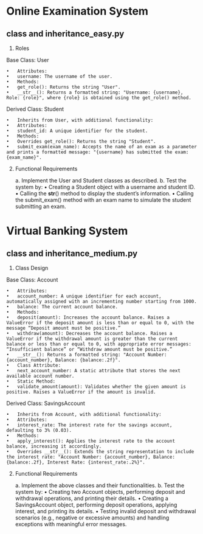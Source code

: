 # **Online Examination System**
## class and inheritance_easy.py

1. Roles

Base Class: User

	•	Attributes:
	•	username: The username of the user.
	•	Methods:
	•	get_role(): Returns the string "User".
	•	__str__(): Returns a formatted string: "Username: {username}, Role: {role}", where {role} is obtained using the get_role() method.

Derived Class: Student

	•	Inherits from User, with additional functionality:
	•	Attributes:
	•	student_id: A unique identifier for the student.
	•	Methods:
	•	Overrides get_role(): Returns the string "Student".
	•	submit_exam(exam_name): Accepts the name of an exam as a parameter and prints a formatted message: "{username} has submitted the exam: {exam_name}".

2. Functional Requirements

	a.	Implement the User and Student classes as described.
	b.	Test the system by:
	•	Creating a Student object with a username and student ID.
	•	Calling the __str__() method to display the student’s information.
	•	Calling the submit_exam() method with an exam name to simulate the student submitting an exam.

# **Virtual Banking System**
## class and inheritance_medium.py

1. Class Design

Base Class: Account

	•	Attributes:
	•	account_number: A unique identifier for each account, automatically assigned with an incrementing number starting from 1000.
	•	balance: The current account balance.
	•	Methods:
	•	deposit(amount): Increases the account balance. Raises a ValueError if the deposit amount is less than or equal to 0, with the message “Deposit amount must be positive.”
	•	withdraw(amount): Decreases the account balance. Raises a ValueError if the withdrawal amount is greater than the current balance or less than or equal to 0, with appropriate error messages: “Insufficient balance” or “Withdraw amount must be positive.”
	•	__str__(): Returns a formatted string: "Account Number: {account_number}, Balance: {balance:.2f}".
	•	Class Attribute:
	•	next_account_number: A static attribute that stores the next available account number.
	•	Static Method:
	•	validate_amount(amount): Validates whether the given amount is positive. Raises a ValueError if the amount is invalid.

Derived Class: SavingsAccount

	•	Inherits from Account, with additional functionality:
	•	Attributes:
	•	interest_rate: The interest rate for the savings account, defaulting to 3% (0.03).
	•	Methods:
	•	apply_interest(): Applies the interest rate to the account balance, increasing it accordingly.
	•	Overrides __str__(): Extends the string representation to include the interest rate: "Account Number: {account_number}, Balance: {balance:.2f}, Interest Rate: {interest_rate:.2%}".

2. Functional Requirements

	a.	Implement the above classes and their functionalities.
	b.	Test the system by:
	•	Creating two Account objects, performing deposit and withdrawal operations, and printing their details.
	•	Creating a SavingsAccount object, performing deposit operations, applying interest, and printing its details.
	•	Testing invalid deposit and withdrawal scenarios (e.g., negative or excessive amounts) and handling exceptions with meaningful error messages.
